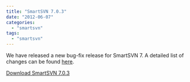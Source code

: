 ```yaml
---
title: "SmartSVN 7.0.3"
date: "2012-06-07"
categories: 
  - "smartsvn"
tags: 
  - "smartsvn"
---
```


We have released a new bug-fix release for SmartSVN 7. A detailed list of changes can be found [here](http://www.syntevo.com/smartsvn/changelog.txt).

[Download SmartSVN 7.0.3](http://www.syntevo.com/smartsvn/download.html)
